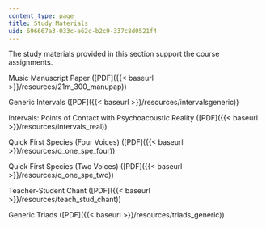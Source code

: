```yaml
---
content_type: page
title: Study Materials
uid: 696667a3-033c-e62c-b2c9-337c8d0521f4
---
```


The study materials provided in this section support the course assignments.

Music Manuscript Paper ([PDF]({{< baseurl >}}/resources/21m_300_manupap))

Generic Intervals ([PDF]({{< baseurl >}}/resources/intervalsgeneric))

Intervals: Points of Contact with Psychoacoustic Reality ([PDF]({{< baseurl >}}/resources/intervals_real))

Quick First Species (Four Voices) ([PDF]({{< baseurl >}}/resources/q_one_spe_four))

Quick First Species (Two Voices) ([PDF]({{< baseurl >}}/resources/q_one_spe_two))

Teacher-Student Chant ([PDF]({{< baseurl >}}/resources/teach_stud_chant))

Generic Triads ([PDF]({{< baseurl >}}/resources/triads_generic))